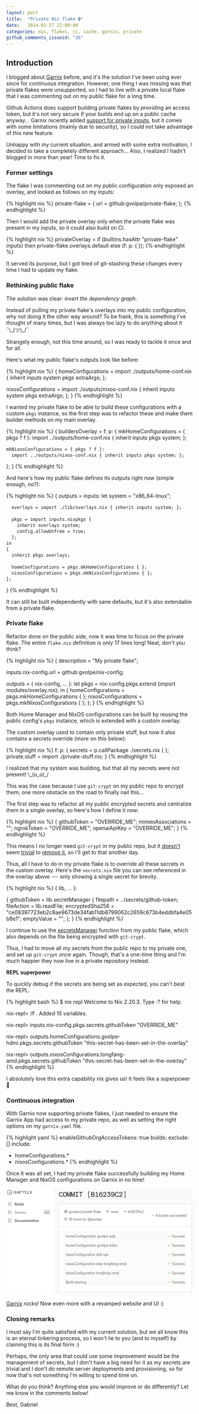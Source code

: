 ```yaml
---
layout: post
title:  "Private Nix flake 🔒"
date:   2024-02-27 22:00:00
categories: nix, flakes, ci, cache, garnix, private
github_comments_issueid: "26"
---
```


## Introduction

I blogged about [Garnix](../garnix) before, and it's the solution I've been using ever since for continuous integration. However, one thing I was missing was that private flakes were unsupported, so I had to live with a private local flake that I was commenting out on my public flake for a long time.

Github Actions does support building private flakes by providing an access token, but it's not very secure if your builds end up on a public cache anyway... Garnix recently added [support for private inputs](https://garnix.io/docs/private_inputs), but it comes with some limitations (mainly due to security), so I could not take advantage of this new feature.

Unhappy with my current situation, and armed with some extra motivation, I decided to take a completely different approach... Also, I realized I hadn't blogged in more than year! Time to fix it.

### Former settings

The flake I was commenting out on my public configuration only exposed an overlay, and looked as follows on my inputs:

{% highlight nix %}
private-flake = {
  url = github:gvolpe/private-flake;
};
{% endhighlight %}

Then I would add the private overlay only when the private flake was present in my inputs, so it could also build on CI.

{% highlight nix %}
privateOverlay =
  if (builtins.hasAttr "private-flake" inputs)
  then private-flake.overlays.default
  else (f: p: { });
{% endhighlight %}

It served its purpose, but I got tired of git-stashing these changes every time I had to update my flake.

### Rethinking public flake

The solution was clear: *invert the dependency graph*.

Instead of pulling my private flake's overlays into my public configuration, why not doing it the other way around? To be frank, this is something I've thought of many times, but I was always too lazy to do anything about it ¯\\\_(ツ)_/¯

Strangely enough, not this time around, so I was ready to tackle it once and for all.

Here's what my public flake's outputs look like before:
 
{% highlight nix %}
{
  homeConfigurations =
    import ./outputs/home-conf.nix { inherit inputs system pkgs extraArgs; };

  nixosConfigurations =
    import ./outputs/nixos-conf.nix { inherit inputs system pkgs extraArgs; };
}
{% endhighlight %}

I wanted my private flake to be able to build these configurations with a custom `pkgs` instance, so the first step was to refactor these and make them builder methods on my main overlay.

{% highlight nix %}
{
  buildersOverlay = f: p: {
    mkHomeConfigurations = { pkgs ? f }:
      import ../outputs/home-conf.nix { inherit inputs pkgs system; };

    mkNixosConfigurations = { pkgs ? f }:
      import ../outputs/nixos-conf.nix { inherit inputs pkgs system; };
  };
}
{% endhighlight %}

And here's how my public flake defines its outputs right now (simple enough, no?):

{% highlight nix %}
{
  outputs = inputs:
    let
      system = "x86_64-linux";

      overlays = import ./lib/overlays.nix { inherit inputs system; };

      pkgs = import inputs.nixpkgs {
        inherit overlays system;
        config.allowUnfree = true;
      };
    in
    {
      inherit pkgs overlays;

      homeConfigurations = pkgs.mkHomeConfigurations { };
      nixosConfigurations = pkgs.mkNixosConfigurations { };
    };
}
{% endhighlight %}

It can still be built independently with sane defaults, but it's also extendable from a private flake.

### Private flake

Refactor done on the public side, now it was time to focus on the private flake. The entire `flake.nix` definition is only 17 lines long! Neat, don't you think?

{% highlight nix %}
{
  description = "My private flake";

  inputs.nix-config.url = github:gvolpe/nix-config;

  outputs = { nix-config, ... }:
    let
      pkgs = nix-config.pkgs.extend (import modules/overlay.nix);
    in
    {
      homeConfigurations = pkgs.mkHomeConfigurations { };
      nixosConfigurations = pkgs.mkNixosConfigurations { };
    };
}
{% endhighlight %}

Both Home Manager and NixOS configurations can be built by reusing the public config's `pkgs` instance, which is extended with a custom overlay.
 
The custom overlay used to contain only private stuff, but now it also contains a secrets override (more on this below):

{% highlight nix %}
f: p: {
  secrets = p.callPackage ./secrets.nix { };
  private.stuff = import ./private-stuff.nix;
}
{% endhighlight %}

I realized that my system was building, but that all my secrets were not present! \\\_(o_o)_/ 

This was the case because I use `git-crypt` on my public repo to encrypt them; one more obstacle on the road to finally nail this...

The first step was to refactor all my public encrypted secrets and centralize them in a single overlay, so here's how I define it now:

{% highlight nix %}
{
  githubToken = "OVERRIDE_ME";
  mimeoAssociations = "";
  ngrokToken = "OVERRIDE_ME";
  openaiApiKey = "OVERRIDE_ME";
}
{% endhighlight %}

This means I no longer need `git-crypt` in my public repo, but it [doesn't](https://gist.github.com/marcopaganini/62fc51a679f8985c10c3ca5d0c84031c) seem [trivial](https://github.com/AGWA/git-crypt/issues/170) to [remove it](https://github.com/AGWA/git-crypt/issues/137), so I'll get to that another day.

Thus, all I have to do in my private flake is to override all these secrets in the custom overlay. Here's the `secrets.nix` file you can see referenced in the overlay above --- only showing a single secret for brevity.

{% highlight nix %}
{ lib, ... }:

{
  githubToken = lib.secretManager {
    filepath = ../secrets/github-token;
    fileAction = lib.readFile;
    encryptedSha256 = "ce08397723eb2c8ae9673de34fab11db8799062c2659c673b4eddbfa4e05b8e1";
    emptyValue = "";
  };
}
{% endhighlight %}
 
I continue to use the [secretsManager](https://github.com/gvolpe/nix-config/blob/a1db9d16c403cad14a0ec98c6fc55b491920806d/lib/default.nix#L23) function from my public flake, which also depends on the file being encrypted with `git-crypt`.
 
Thus, I had to move all my secrets from the public repo to my private one, and set up `git-crypt` once again. Though, that's a one-time thing and I'm much happier they now live in a private repository instead.

**REPL superpower**

To quickly debug if the secrets are being set as expected, you can't beat the REPL.

{% highlight bash %}
$ nix repl
Welcome to Nix 2.20.3. Type :? for help.

nix-repl> :lf .
Added 15 variables.

nix-repl> inputs.nix-config.pkgs.secrets.githubToken
"OVERRIDE_ME"

nix-repl> outputs.homeConfigurations.gvolpe-hdmi.pkgs.secrets.githubToken
"this-secret-has-been-set-in-the-overlay"

nix-repl> outputs.nixosConfigurations.tongfang-amd.pkgs.secrets.githubToken
"this-secret-has-been-set-in-the-overlay"
{% endhighlight %}

I absolutely love this extra capability nix gives us! It feels like a superpower 🥷

### Continuous integration

With Garnix now supporting private flakes, I just needed to ensure the Garnix App had access to my private repo, as well as setting the right options on my `garnix.yaml` file.

{% highlight yaml %}
enableGithubOrgAccessTokens: true
builds:
 exclude: []
 include:
 - homeConfigurations.*
 - nixosConfigurations.*
{% endhighlight %}

Once it was all set, I had my private flake successfully building my Home Manager and NixOS configurations on Garnix in no time!

![summary](../images/garnix-private-build.png)
 
[Garnix](https://garnix.io/) rocks! Now even more with a revamped website and UI :)

### Closing remarks

I must say I'm quite satisfied with my current solution, but we all know this is an eternal tinkering process, so I won't lie to you (and to myself) by claiming this is its final form :)

Perhaps, the only area that could use some improvement would be the management of secrets, but I don't have a big need for it as my secrets are trivial and I don't do remote server deployments and provisioning, so for now that's not something I'm willing to spend time on.

What do you think? Anything else you would improve or do differently? Let me know in the comments below!

Best,
Gabriel.
